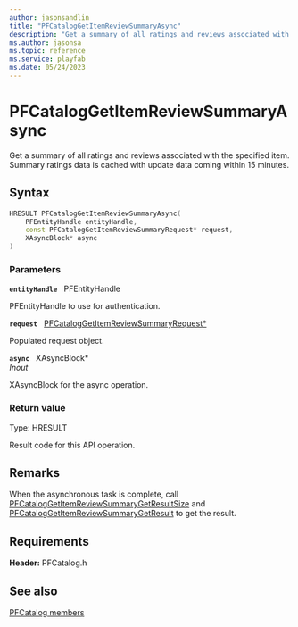```yaml
---
author: jasonsandlin
title: "PFCatalogGetItemReviewSummaryAsync"
description: "Get a summary of all ratings and reviews associated with the specified item. Summary ratings data is cached with update data coming within 15 minutes."
ms.author: jasonsa
ms.topic: reference
ms.service: playfab
ms.date: 05/24/2023
---
```


# PFCatalogGetItemReviewSummaryAsync  

Get a summary of all ratings and reviews associated with the specified item. Summary ratings data is cached with update data coming within 15 minutes.  

## Syntax  
  
```cpp
HRESULT PFCatalogGetItemReviewSummaryAsync(  
    PFEntityHandle entityHandle,  
    const PFCatalogGetItemReviewSummaryRequest* request,  
    XAsyncBlock* async  
)  
```  
  
### Parameters  
  
**`entityHandle`** &nbsp; PFEntityHandle  
  
PFEntityHandle to use for authentication.  
  
**`request`** &nbsp; [PFCatalogGetItemReviewSummaryRequest*](../../pfcatalogtypes/structs/pfcataloggetitemreviewsummaryrequest.md)  
  
Populated request object.  
  
**`async`** &nbsp; XAsyncBlock*  
*_Inout_*  
  
XAsyncBlock for the async operation.  
  
  
### Return value
Type: HRESULT
  
Result code for this API operation.
  
## Remarks  
  
When the asynchronous task is complete, call [PFCatalogGetItemReviewSummaryGetResultSize](pfcataloggetitemreviewsummarygetresultsize.md) and [PFCatalogGetItemReviewSummaryGetResult](pfcataloggetitemreviewsummarygetresult.md) to get the result.
  
## Requirements  
  
**Header:** PFCatalog.h
  
## See also  
[PFCatalog members](../pfcatalog_members.md)  

  
  
